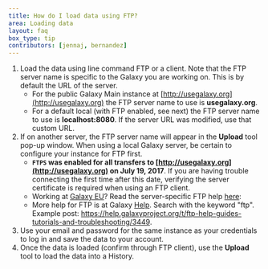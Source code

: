 ```yaml
---
title: How do I load data using FTP?
area: Loading data
layout: faq
box_type: tip
contributors: [jennaj, bernandez]
---
```


1. Load the data using line command FTP or a client. Note that the FTP server name is specific to the Galaxy you are working on. This is by default the URL of the server.
    * For the public Galaxy Main instance at [http://usegalaxy.org](http://usegalaxy.org) the FTP server name to use is **usegalaxy.org**.
    * For a default local (with FTP enabled, see next) the FTP server name to use is **localhost:8080**. If the server URL was modified, use that custom URL.
2. If on another server, the FTP server name will appear in the **Upload** tool pop-up window. When using a local Galaxy server, be certain to configure your instance for FTP first.
   * **`FTPS` was enabled for all transfers to [http://usegalaxy.org](http://usegalaxy.org) on July 19, 2017**. If you are having trouble connecting the first      time after this date, verifying the server certificate is required when using an FTP client.
   * Working at [Galaxy EU](https://usegalaxy.eu)? Read the server-specific FTP help [here](https://galaxyproject.eu/ftp/):
   * More help for FTP is at Galaxy [Help](https://help.galaxyproject.org). Search with the keyword "ftp". Example post: https://help.galaxyproject.org/t/ftp-help-guides-tutorials-and-troubleshooting/3449.
4. Use your email and password for the same instance as your credentials to log in and save the data to your account.
5. Once the data is loaded (confirm through FTP client), use the **Upload** tool to load the data into a History.
   
